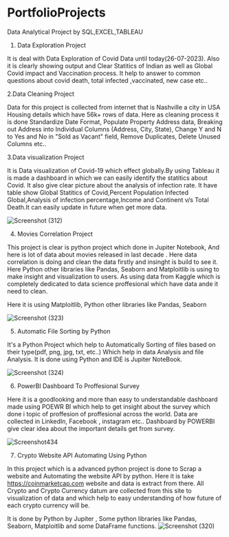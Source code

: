 # PortfolioProjects
Data Analytical Project by SQL,EXCEL,TABLEAU



1. Data Exploration Project
   
It is deal with Data Exploration of Covid Data until today(26-07-2023). Also it is clearly showing output and Clear Statitics of Indian as well as Global Covid impact and Vaccination process. It help to answer to common questions about covid death, total infected ,vaccinated, new case etc..





2.Data Cleaning Project

Data for this project is collected from internet that is Nashville a city in USA Housing details which have 56k+ rows of data. Here as cleaning process it is done Standardize Date Format, Populate Property Address data, Breaking out Address into Individual Columns (Address, City, State), Change Y and N to Yes and No in "Sold as Vacant" field, Remove Duplicates, Delete Unused Columns etc..





3.Data visualization Project

It is Data visualization of Covid-19 which effect globally.By using Tableau it is made a dashboard in which we can easily identify the statitics about Covid. It also give clear picture about the analysis of infection rate. It have table show Global Statitics of Covid,Percent Population Infected Global,Analysis of infection percentage,Income and Continent v/s Total Death.It can easily update in future when get more data.

![Screenshot (312)](https://github.com/rashadahammed/PortfolioProjects/assets/112516181/57394375-4e06-4fe3-938b-6b46c90d652a)








4. Movies Correlation Project

This project is clear is python project which done in Jupiter Notebook, And here is lot of data about movies released in last decade . Here data correlation is doing and clean the data firstly and insinght is build to see it. Here  Python other libraries like Pandas, Seaborn and Matploitlib is using to make insight and visualization to users. As using data from Kaggle which is completely dedicated to data science proffesional which have data ande it need to clean.


Here it is using Matploitlib, Python other libraries like Pandas, Seaborn

![Screenshot (323)](https://github.com/rashadahammed/PortfolioProjects/assets/112516181/241478a7-365d-4bd5-bec3-820173cddcd2)



5. Automatic File Sorting by Python

It's a Python Project which help to Automatically Sorting of files based on their type(pdf, png, jpg, txt, etc..) Which help in data Analysis and file Analysis. It is done using Python and IDE is Jupiter NoteBook.


![Screenshot (324)](https://github.com/rashadahammed/PortfolioProjects/assets/112516181/03385da5-e4f2-4c12-9443-3717af9a0d78)



6. PowerBI Dashboard To Proffesional Survey

Here it is a goodlooking and more than easy to understandable dashboard made using POEWR BI which help to get insight about the survey which done i  topic of proffesion of proffesional across the world. Data are collected in LinkedIn, Facebook , instagram etc.. Dashboard by POWERBI give clear idea about the important details get from survey.

![Screenshot434](https://github.com/rashadahammed/PortfolioProjects/assets/112516181/6d64482a-7007-4db9-bb9e-83fb466c88b3)


7. Crypto Website API  Automating Using Python

In this project which is a advanced python project is done to Scrap a website and Automating the website API by python. Here it is take https://coinmarketcap.com website and data is extract from there. All Crypto and Crypto Currency datum are collected from this site to visualization of data and which help to easy understanding of how future of each crypto currency will be. 

It is done by Python by Jupiter , Some python libraries like Pandas, Seaborn, Matploitlib and some DataFrame functions.
    ![Screenshot (320)](https://github.com/rashadahammed/PortfolioProjects/assets/112516181/abf6374d-d92b-452c-ba83-34927d2c1c4d)






